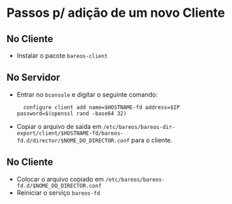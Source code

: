 # Passos p/ adição de um novo Cliente

## No Cliente
- Instalar o pacote `bareos-client`

## No Servidor
- Entrar no `bconsole` e digitar o seguinte comando:

        configure client add name=$HOSTNAME-fd address=$IP password=$(openssl rand -base64 32)

- Copiar o arquivo de saida em `/etc/bareos/bareos-dir-export/client/$HOSTNAME-fd/bareos-fd.d/director/$NOME_DO_DIRECTOR.conf` para o cliente.

## No Cliente
- Colocar o arquivo copiado em `/etc/bareos/bareos-fd.d/$NOME_DO_DIRECTOR.conf`
- Reiniciar o serviço `bareos-fd`

